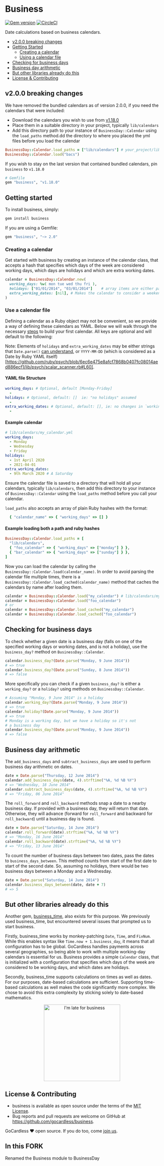 # Business

[![Gem version](https://badge.fury.io/rb/business.svg)](http://badge.fury.io/rb/business)
[![CircleCI](https://circleci.com/gh/gocardless/business.svg?style=svg)](https://circleci.com/gh/gocardless/business)

Date calculations based on business calendars.

- [v2.0.0 breaking changes](#v200-breaking-changes)
- [Getting Started](#getting-started)
  - [Creating a calendar](#creating-a-calendar)
  - [Using a calendar file](#use-a-calendar-file)
- [Checking for business days](#checking-for-business-days)
- [Business day arithmetic](#business-day-arithmetic)
- [But other libraries already do this](#but-other-libraries-already-do-this)
- [License & Contributing](#license--contributing)

## v2.0.0 breaking changes

We have removed the bundled calendars as of version 2.0.0, if you need the calendars that were included:

- Download the calendars you wish to use from [v1.18.0](https://github.com/gocardless/business/tree/b12c186ca6fd4ffdac85175742ff7e4d0a705ef4/lib/business/data)
- Place them in a suitable directory in your project, typically `lib/calendars`
-  Add this directory path to your instance of `BusinessDay::Calendar` using the `load_paths` method.dd the directory to where you placed the yml files before you load the calendar

```ruby
BusinessDay::Calendar.load_paths = ["lib/calendars"] # your_project/lib/calendars/ contains bacs.yml
BusinessDay::Calendar.load("bacs")
```

If you wish to stay on the last version that contained bundled calendars, pin `business` to `v1.18.0`

```ruby
# Gemfile
gem "business", "v1.18.0"
```

## Getting started

To install business, simply:

```bash
gem install business
```

If you are using a Gemfile:

```ruby
gem "business", "~> 2.0"
```

### Creating a calendar

Get started with business by creating an instance of the calendar class, that accepts a hash that specifies which days of the week are considered working days, which days are holidays and which are extra working dates.

```ruby
calendar = BusinessDay::Calendar.new(
  working_days: %w( mon tue wed thu fri ),
  holidays: ["01/01/2014", "03/01/2014"]    # array items are either parseable date strings, or real Date objects
  extra_working_dates: [nil], # Makes the calendar to consider a weekend day as a working day.
)
```

### Use a calendar file

Defining a calendar as a Ruby object may not be convenient, so we provide a way of defining these calendars as YAML. Below we will walk through the necessary [steps](#example-calendar) to build your first calendar. All keys are optional and will default to the following:

Note: Elements of `holidays` and `extra_working_dates` may be either strings that `Date.parse()` [can understand](https://ruby-doc.org/stdlib-2.7.1/libdoc/date/rdoc/Date.html#method-c-parse), or `YYYY-MM-DD` (which is considered as a Date by Ruby YAML itself)[https://github.com/ruby/psych/blob/6ec6e475e8afcf7868b0407fc08014aed886ecf1/lib/psych/scalar_scanner.rb#L60].

#### YAML file Structure

```yml
working_days: # Optional, default [Monday-Friday]
  -
holidays: # Optional, default: []  ie: "no holidays" assumed
  -
extra_working_dates: # Optional, default: [], ie: no changes in `working_days` will happen
  -
```

#### Example calendar

```yaml
# lib/calendars/my_calendar.yml
working_days:
  - Monday
  - Wednesday
  - Friday
holidays:
  - 1st April 2020
  - 2021-04-01
extra_working_dates:
  - 9th March 2020 # A Saturday
```

Ensure the calendar file is saved to a directory that will hold all your calendars, typically `lib/calendars`, then add this directory to your instance of `BusinessDay::Calendar` using the `load_paths` method before you call your calendar.

`load_paths` also accepts an array of plain Ruby hashes with the format:

```ruby
  { "calendar_name" => { "working_days" => [] }
```

#### Example loading both a path and ruby hashes

```ruby
BusinessDay::Calendar.load_paths = [
  "lib/calendars",
  { "foo_calendar" => { "working_days" => ["monday"] } },
  { "bar_calendar" => { "working_days" => ["sunday"] } },
]
```

Now you can load the calendar by calling the `BusinessDay::Calendar.load(calendar_name)`. In order to avoid parsing the calendar file multiple times, there is a `BusinessDay::Calendar.load_cached(calendar_name)` method that caches the calendars by name after loading them.

```ruby
calendar = BusinessDay::Calendar.load("my_calendar") # lib/calendars/my_calendar.yml
calendar = BusinessDay::Calendar.load("foo_calendar")
# or
calendar = BusinessDay::Calendar.load_cached("my_calendar")
calendar = BusinessDay::Calendar.load_cached("foo_calendar")
```

## Checking for business days

To check whether a given date is a business day (falls on one of the specified working days or working dates, and is not a holiday), use the `business_day?` method on `BusinessDay::Calendar`.

```ruby
calendar.business_day?(Date.parse("Monday, 9 June 2014"))
# => true
calendar.business_day?(Date.parse("Sunday, 8 June 2014"))
# => false
```

More specifically you can check if a given `business_day?` is either a `working_day?` or a `holiday?` using methods on `BusinessDay::Calendar`.

```ruby
# Assuming "Monday, 9 June 2014" is a holiday
calendar.working_day?(Date.parse("Monday, 9 June 2014"))
# => true
calendar.holiday?(Date.parse("Monday, 9 June 2014"))
# => true
# Monday is a working day, but we have a holiday so it's not
# a business day
calendar.business_day?(Date.parse("Monday, 9 June 2014"))
# => false
```

## Business day arithmetic

The `add_business_days` and `subtract_business_days` are used to perform business day arithmetic on dates.

```ruby
date = Date.parse("Thursday, 12 June 2014")
calendar.add_business_days(date, 4).strftime("%A, %d %B %Y")
# => "Wednesday, 18 June 2014"
calendar.subtract_business_days(date, 4).strftime("%A, %d %B %Y")
# => "Friday, 06 June 2014"
```

The `roll_forward` and `roll_backward` methods snap a date to a nearby business day. If provided with a business day, they will return that date. Otherwise, they will advance (forward for `roll_forward` and backward for `roll_backward`) until a business day is found.

```ruby
date = Date.parse("Saturday, 14 June 2014")
calendar.roll_forward(date).strftime("%A, %d %B %Y")
# => "Monday, 16 June 2014"
calendar.roll_backward(date).strftime("%A, %d %B %Y")
# => "Friday, 13 June 2014"
```

To count the number of business days between two dates, pass the dates to `business_days_between`. This method counts from start of the first date to start of the second date. So, assuming no holidays, there would be two business days between a Monday and a Wednesday.

```ruby
date = Date.parse("Saturday, 14 June 2014")
calendar.business_days_between(date, date + 7)
# => 5
```

## But other libraries already do this

Another gem, [business_time](https://github.com/bokmann/business_time), also exists for this purpose. We previously used business_time, but encountered several issues that prompted us to start business.

Firstly, business_time works by monkey-patching `Date`, `Time`, and `FixNum`. While this enables syntax like `Time.now + 1.business_day`, it means that all configuration has to be global. GoCardless handles payments across several geographies, so being able to work with multiple working-day calendars is
essential for us. Business provides a simple `Calendar` class, that is initialized with a configuration that specifies which days of the week are considered to be working days, and which dates are holidays.

Secondly, business_time supports calculations on times as well as dates. For our purposes, date-based calculations are sufficient. Supporting time-based calculations as well makes the code significantly more complex. We chose to avoid this extra complexity by sticking solely to date-based mathematics.

<p align="center"><img src="http://3.bp.blogspot.com/-aq4iOz2OZzs/Ty8xaQwMhtI/AAAAAAAABrM/-vn4tcRA9-4/s1600/daily-morning-awesomeness-243.jpeg" alt="I'm late for business" width="250"/></p>

## License & Contributing
- business is available as open source under the terms of the [MIT License](LICENSE).
- Bug reports and pull requests are welcome on GitHub at https://github.com/gocardless/business.

GoCardless ♥ open source. If you do too, come [join us](https://gocardless.com/about/jobs).

## In this FORK
Renamed the Business module to BusinessDay
